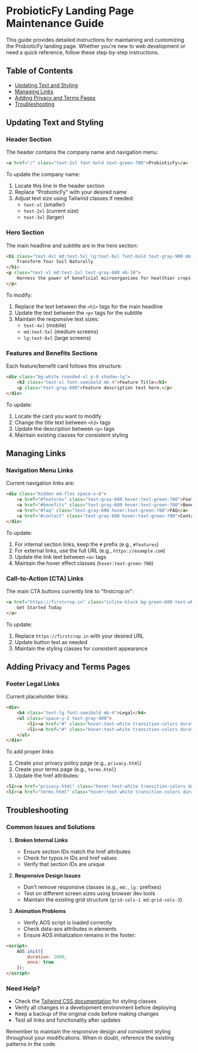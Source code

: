 # ProbioticFy Landing Page Maintenance Guide

This guide provides detailed instructions for maintaining and customizing the ProbioticFy landing page. Whether you're new to web development or need a quick reference, follow these step-by-step instructions.

## Table of Contents
- [Updating Text and Styling](#updating-text-and-styling)
- [Managing Links](#managing-links)
- [Adding Privacy and Terms Pages](#adding-privacy-and-terms-pages)
- [Troubleshooting](#troubleshooting)

## Updating Text and Styling

### Header Section
The header contains the company name and navigation menu:

```html
<a href="/" class="text-2xl font-bold text-green-700">ProbioticFy</a>
```

To update the company name:
1. Locate this line in the header section
2. Replace "ProbioticFy" with your desired name
3. Adjust text size using Tailwind classes if needed:
   - `text-xl` (smaller)
   - `text-2xl` (current size)
   - `text-3xl` (larger)

### Hero Section
The main headline and subtitle are in the hero section:

```html
<h1 class="text-4xl md:text-5xl lg:text-6xl font-bold text-gray-900 mb-6">
    Transform Your Soil Naturally
</h1>
<p class="text-xl md:text-2xl text-gray-600 mb-10">
    Harness the power of beneficial microorganisms for healthier crops
</p>
```

To modify:
1. Replace the text between the `<h1>` tags for the main headline
2. Update the text between the `<p>` tags for the subtitle
3. Maintain the responsive text sizes:
   - `text-4xl` (mobile)
   - `md:text-5xl` (medium screens)
   - `lg:text-6xl` (large screens)

### Features and Benefits Sections
Each feature/benefit card follows this structure:

```html
<div class="bg-white rounded-xl p-8 shadow-lg">
    <h3 class="text-xl font-semibold mb-4">Feature Title</h3>
    <p class="text-gray-600">Feature description text here.</p>
</div>
```

To update:
1. Locate the card you want to modify
2. Change the title text between `<h3>` tags
3. Update the description between `<p>` tags
4. Maintain existing classes for consistent styling

## Managing Links

### Navigation Menu Links
Current navigation links are:

```html
<div class="hidden md:flex space-x-8">
    <a href="#features" class="text-gray-600 hover:text-green-700">Features</a>
    <a href="#benefits" class="text-gray-600 hover:text-green-700">Benefits</a>
    <a href="#faq" class="text-gray-600 hover:text-green-700">FAQ</a>
    <a href="#contact" class="text-gray-600 hover:text-green-700">Contact</a>
</div>
```

To update:
1. For internal section links, keep the `#` prefix (e.g., `#features`)
2. For external links, use the full URL (e.g., `https://example.com`)
3. Update the link text between `<a>` tags
4. Maintain the hover effect classes (`hover:text-green-700`)

### Call-to-Action (CTA) Links
The main CTA buttons currently link to "firstcrop.in":

```html
<a href="https://firstcrop.in" class="inline-block bg-green-600 text-white px-8 py-4 rounded-lg">
    Get Started Today
</a>
```

To update:
1. Replace `https://firstcrop.in` with your desired URL
2. Update button text as needed
3. Maintain the styling classes for consistent appearance

## Adding Privacy and Terms Pages

### Footer Legal Links
Current placeholder links:

```html
<div>
    <h4 class="text-lg font-semibold mb-4">Legal</h4>
    <ul class="space-y-2 text-gray-400">
        <li><a href="#" class="hover:text-white transition-colors duration-300">Privacy Policy</a></li>
        <li><a href="#" class="hover:text-white transition-colors duration-300">Terms of Service</a></li>
    </ul>
</div>
```

To add proper links:
1. Create your privacy policy page (e.g., `privacy.html`)
2. Create your terms page (e.g., `terms.html`)
3. Update the href attributes:
```html
<li><a href="privacy.html" class="hover:text-white transition-colors duration-300">Privacy Policy</a></li>
<li><a href="terms.html" class="hover:text-white transition-colors duration-300">Terms of Service</a></li>
```

## Troubleshooting

### Common Issues and Solutions

1. **Broken Internal Links**
   - Ensure section IDs match the href attributes
   - Check for typos in IDs and href values
   - Verify that section IDs are unique

2. **Responsive Design Issues**
   - Don't remove responsive classes (e.g., `md:`, `lg:` prefixes)
   - Test on different screen sizes using browser dev tools
   - Maintain the existing grid structure (`grid-cols-1 md:grid-cols-3`)

3. **Animation Problems**
   - Verify AOS script is loaded correctly
   - Check data-aos attributes in elements
   - Ensure AOS initialization remains in the footer:
```html
<script>
    AOS.init({
        duration: 1000,
        once: true
    });
</script>
```

### Need Help?
- Check the [Tailwind CSS documentation](https://tailwindcss.com/docs) for styling classes
- Verify all changes in a development environment before deploying
- Keep a backup of the original code before making changes
- Test all links and functionality after updates

Remember to maintain the responsive design and consistent styling throughout your modifications. When in doubt, reference the existing patterns in the code.